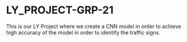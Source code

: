 # LY_PROJECT-GRP-21
This is our LY Project where we create a CNN model in order to achieve high accuracy of the model in order to identify the traffic signs.
